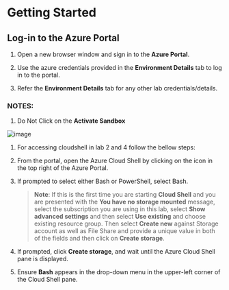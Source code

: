 # Getting Started

## Log-in to the Azure Portal

1. Open a new browser window and sign in to the **Azure Portal**.

1. Use the azure credentials provided in the **Environment Details** tab to log in to the portal.

1. Refer the **Environment Details** tab for any other lab credentials/details.


### NOTES:

1. Do Not Click on the **Activate Sandbox**

  ![image](https://user-images.githubusercontent.com/55728764/124781615-2b86ac00-df61-11eb-9798-b92867b74e82.png)
  
1. For accessing cloudshell in lab 2 and 4 follow the bellow steps:

1. From the portal, open the Azure Cloud Shell by clicking on the icon in the top right of the Azure Portal.

1. If prompted to select either Bash or PowerShell, select Bash.

    >**Note**: If this is the first time you are starting **Cloud Shell** and you are presented with the **You have no storage mounted** message, select the subscription you are using in this lab, select **Show advanced settings** and then select **Use existing** and choose existing resource group. Then select **Create new** against Storage account as well as File Share and provide a unique value in both of the fields and then click on **Create storage**.  
 
 1. If prompted, click **Create storage**, and wait until the Azure Cloud Shell pane is displayed. 

 1. Ensure **Bash** appears in the drop-down menu in the upper-left corner of the Cloud Shell pane.
